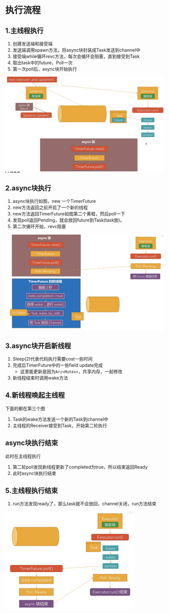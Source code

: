 # 执行流程

## 1.主线程执行

1. 创建发送端和接受端
2. 发送端调用spawn方法，将async块封装成Task发送到channel中
3. 接受端while循环revc方法，每次会循环会阻塞，直到接受到Task
4. 取出task中的future，Poll一次
5. 第一次poll后，async块开始执行



![image-20230923180704360](./picture/image-20230923180704360.png)



## 2.async块执行

1. async块执行如图，new 一个TimerFuture
2. new方法返回之前开启了一个新的线程
3. new方法返回TimerFuture如图第二个黄框，然后poll一下
4. 发现poll返回Pending，就会放回future到Task(task放)。
5. 第二次循环开始，revc阻塞

![image-20230923181103380](./picture/image-20230923181103380.png)

## 3.async块开启新线程

1. Sleep(2)代表代码执行需要cost一些时间
2. 完成后TimerFuture中的一些field update完成
   - 这里能更新是因为`Arc<Mutex>`，共享内存，一起修改
3. 新线程结束时调用wake方法



## 4.新线程唤起主线程

下面的都在第三个图

1. Task的wake方法发送一个新的Task到channel中
2. 主线程的Receiver接受到Task，开始第二轮执行

## async块执行结束

此时在主线程执行

1. 第二轮poll发现新线程更新了completed为true，所以结束返回Ready
2. 此时async块执行结束

## 5.主线程执行结束

1. run方法发现ready了，那么task就不会放回，channel关闭，run方法结束

<img src="./picture/image-20230923184050586.png" alt="image-20230923184050586" style="zoom:40%;" />